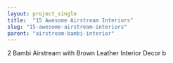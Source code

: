 ```yaml
---
layout: project_single
title:  "15 Awesome Airstream Interiors"
slug: "15-awesome-airstream-interiors"
parent: "airstream-bambi-interior"
---
```

2 Bambi Airstream with Brown Leather Interior Decor b